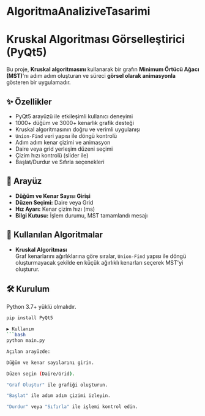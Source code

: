 # AlgoritmaAnaliziveTasarimi
# Kruskal Algoritması Görselleştirici (PyQt5)

Bu proje, **Kruskal algoritmasını** kullanarak bir grafın **Minimum Örtücü Ağacı (MST)**'nı adım adım oluşturan ve süreci **görsel olarak animasyonla** gösteren bir uygulamadır.

## ✨ Özellikler

- PyQt5 arayüzü ile etkileşimli kullanıcı deneyimi
- 1000+ düğüm ve 3000+ kenarlık grafik desteği
- Kruskal algoritmasının doğru ve verimli uygulanışı
- `Union-Find` veri yapısı ile döngü kontrolü
- Adım adım kenar çizimi ve animasyon
- Daire veya grid yerleşim düzeni seçimi
- Çizim hızı kontrolü (slider ile)
- Başlat/Durdur ve Sıfırla seçenekleri

## 📸 Arayüz

- **Düğüm ve Kenar Sayısı Girişi**  
- **Düzen Seçimi:** Daire veya Grid  
- **Hız Ayarı:** Kenar çizim hızı (ms)  
- **Bilgi Kutusu:** İşlem durumu, MST tamamlandı mesajı

## 🧠 Kullanılan Algoritmalar

- **Kruskal Algoritması**  
  Graf kenarlarını ağırlıklarına göre sıralar, `Union-Find` yapısı ile döngü oluşturmayacak şekilde en küçük ağırlıklı kenarları seçerek MST'yi oluşturur.

## 🛠 Kurulum

Python 3.7+ yüklü olmalıdır.

```bash
pip install PyQt5

▶️ Kullanım
```bash
python main.py

Açılan arayüzde:

Düğüm ve kenar sayılarını girin.

Düzen seçin (Daire/Grid).

"Graf Oluştur" ile grafiği oluşturun.

"Başlat" ile adım adım çizimi izleyin.

"Durdur" veya "Sıfırla" ile işlemi kontrol edin.
